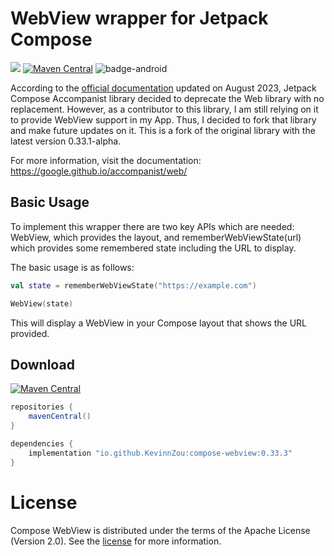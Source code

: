 # WebView wrapper for Jetpack Compose

[![](https://jitpack.io/v/KevinnZou/compose-webview.svg)](https://jitpack.io/#KevinnZou/compose-webview)
[![Maven Central](https://img.shields.io/maven-central/v/io.github.kevinnzou/compose-webview.svg)](https://search.maven.org/artifact/io.github.kevinnzou/compose-webview)
![badge-android](http://img.shields.io/badge/platform-android-6EDB8D.svg?style=flat)

According to the [official documentation](https://medium.com/androiddevelopers/an-update-on-jetpack-compose-accompanist-libraries-august-2023-ac4cbbf059f1) updated on August 2023,
Jetpack Compose Accompanist library decided to deprecate the Web library with no replacement. 
However, as a contributor to this library, I am still relying on it to provide WebView support in my App. Thus, I decided to fork that library and make future updates on it.
This is a fork of the original library with the latest version 0.33.1-alpha.

For more information, visit the documentation: https://google.github.io/accompanist/web/

## Basic Usage

To implement this wrapper there are two key APIs which are needed: WebView, which provides the layout, and rememberWebViewState(url) which provides some remembered state including the URL to display.

The basic usage is as follows:
```kotlin
val state = rememberWebViewState("https://example.com")

WebView(state)
```
This will display a WebView in your Compose layout that shows the URL provided.

## Download

[![Maven Central](https://img.shields.io/maven-central/v/io.github.kevinnzou/compose-webview.svg)](https://search.maven.org/artifact/io.github.kevinnzou/compose-webview)

```groovy
repositories {
    mavenCentral()
}

dependencies {
    implementation "io.github.KevinnZou:compose-webview:0.33.3"
}
```

# License
Compose WebView is distributed under the terms of the Apache License (Version 2.0). See the [license](https://github.com/KevinnZou/compose-webview/blob/dev/LICENSE) for more information.

